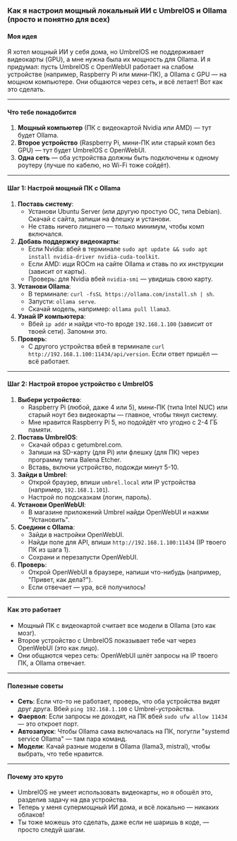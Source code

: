 ### Как я настроил мощный локальный ИИ с UmbrelOS и Ollama (просто и понятно для всех)

#### Моя идея
Я хотел мощный ИИ у себя дома, но UmbrelOS не поддерживает видеокарты (GPU), а мне нужна была их мощность для Ollama. И я придумал: пусть UmbrelOS с OpenWebUI работает на слабом устройстве (например, Raspberry Pi или мини-ПК), а Ollama с GPU — на мощном компьютере. Они общаются через сеть, и всё летает! Вот как это сделать.

---

#### Что тебе понадобится
1. **Мощный компьютер** (ПК с видеокартой Nvidia или AMD) — тут будет Ollama.
2. **Второе устройство** (Raspberry Pi, мини-ПК или старый комп без GPU) — тут будет UmbrelOS с OpenWebUI.
3. **Одна сеть** — оба устройства должны быть подключены к одному роутеру (лучше по кабелю, но Wi-Fi тоже сойдёт).

---

#### Шаг 1: Настрой мощный ПК с Ollama
1. **Поставь систему**:  
   - Установи Ubuntu Server (или другую простую ОС, типа Debian). Скачай с сайта, запиши на флешку и установи.  
   - Не ставь ничего лишнего — только минимум, чтобы комп включался.
2. **Добавь поддержку видеокарты**:  
   - Если Nvidia: вбей в терминале `sudo apt update && sudo apt install nvidia-driver nvidia-cuda-toolkit`.  
   - Если AMD: ищи ROCm на сайте Ollama и ставь по их инструкции (зависит от карты).  
   - Проверь: для Nvidia вбей `nvidia-smi` — увидишь свою карту.
3. **Установи Ollama**:  
   - В терминале: `curl -fsSL https://ollama.com/install.sh | sh`.  
   - Запусти: `ollama serve`.  
   - Скачай модель, например: `ollama pull llama3`.
4. **Узнай IP компьютера**:  
   - Вбей `ip addr` и найди что-то вроде `192.168.1.100` (зависит от твоей сети). Запомни это.
5. **Проверь**:  
   - С другого устройства вбей в терминале `curl http://192.168.1.100:11434/api/version`. Если ответ пришёл — всё работает.

---

#### Шаг 2: Настрой второе устройство с UmbrelOS
1. **Выбери устройство**:  
   - Raspberry Pi (любой, даже 4 или 5), мини-ПК (типа Intel NUC) или старый ноут без видеокарты — главное, чтобы тянул систему.  
   - Мне нравится Raspberry Pi 5, но подойдёт что угодно с 2-4 ГБ памяти.
2. **Поставь UmbrelOS**:  
   - Скачай образ с getumbrel.com.  
   - Запиши на SD-карту (для Pi) или флешку (для ПК) через программу типа Balena Etcher.  
   - Вставь, включи устройство, подожди минут 5-10.
3. **Зайди в Umbrel**:  
   - Открой браузер, впиши `umbrel.local` или IP устройства (например, `192.168.1.101`).  
   - Настрой по подсказкам (логин, пароль).
4. **Установи OpenWebUI**:  
   - В магазине приложений Umbrel найди OpenWebUI и нажми "Установить".
5. **Соедини с Ollama**:  
   - Зайди в настройки OpenWebUI.  
   - Найди поле для API, впиши `http://192.168.1.100:11434` (IP твоего ПК из шага 1).  
   - Сохрани и перезапусти OpenWebUI.
6. **Проверь**:  
   - Открой OpenWebUI в браузере, напиши что-нибудь (например, "Привет, как дела?").  
   - Если отвечает — ура, всё получилось!

---

#### Как это работает
- Мощный ПК с видеокартой считает все модели в Ollama (это как мозг).  
- Второе устройство с UmbrelOS показывает тебе чат через OpenWebUI (это как лицо).  
- Они общаются через сеть: OpenWebUI шлёт запросы на IP твоего ПК, а Ollama отвечает.

---

#### Полезные советы
- **Сеть**: Если что-то не работает, проверь, что оба устройства видят друг друга. Вбей `ping 192.168.1.100` с Umbrel-устройства.  
- **Фаервол**: Если запросы не доходят, на ПК вбей `sudo ufw allow 11434` — это откроет порт.  
- **Автозапуск**: Чтобы Ollama сама включалась на ПК, погугли "systemd service Ollama" — там пара команд.  
- **Модели**: Качай разные модели в Ollama (llama3, mistral), чтобы выбрать, что тебе нравится.

---

#### Почему это круто
- UmbrelOS не умеет использовать видеокарты, но я обошёл это, разделив задачу на два устройства.  
- Теперь у меня супермощный ИИ дома, и всё локально — никаких облаков!  
- Ты тоже можешь это сделать, даже если не шаришь в коде, — просто следуй шагам.